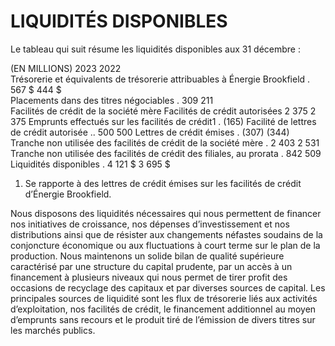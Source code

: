 # LIQUIDITÉS DISPONIBLES  

Le tableau qui suit résume les liquidités disponibles aux 31 décembre :  

(EN MILLIONS) 2023 2022   
Trésorerie et équivalents de trésorerie attribuables à Énergie Brookfield . 567 \$ 444 \$   
Placements dans des titres négociables . 309 211   
Facilités de crédit de la société mère Facilités de crédit autorisées 2 375 2 375 Emprunts effectués sur les facilités de crédit1 . (165) Facilité de lettres de crédit autorisée .. 500 500 Lettres de crédit émises . (307) (344)   
Tranche non utilisée des facilités de crédit de la société mère . 2 403 2 531   
Tranche non utilisée des facilités de crédit des filiales, au prorata . 842 509   
Liquidités disponibles . 4 121 \$ 3 695 \$   
1) Se rapporte à des lettres de crédit émises sur les facilités de crédit d’Énergie Brookfield.  

Nous disposons des liquidités nécessaires qui nous permettent de financer nos initiatives de croissance, nos dépenses d’investissement et nos distributions ainsi que de résister aux changements néfastes soudains de la conjoncture économique ou aux fluctuations à court terme sur le plan de la production. Nous maintenons un solide bilan de qualité supérieure caractérisé par une structure du capital prudente, par un accès à un financement à plusieurs niveaux qui nous permet de tirer profit des occasions de recyclage des capitaux et par diverses sources de capital. Les principales sources de liquidité sont les flux de trésorerie liés aux activités d’exploitation, nos facilités de crédit, le financement additionnel au moyen d’emprunts sans recours et le produit tiré de l’émission de divers titres sur les marchés publics.  